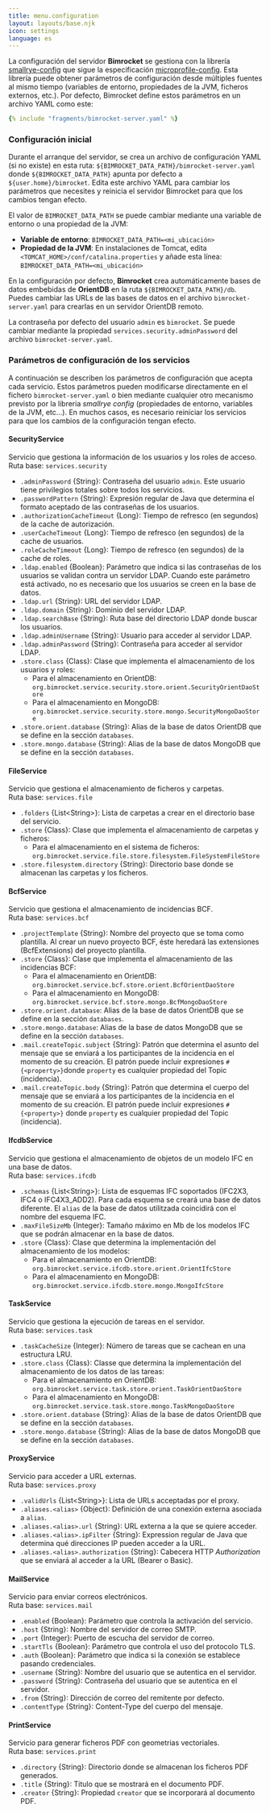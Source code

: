 ```yaml
---
title: menu.configuration
layout: layouts/base.njk
icon: settings
language: es
---
```


La configuración del servidor **Bimrocket** se gestiona con la librería [smallrye-config](https://smallrye.io/smallrye-config) que sigue la especificación [microprofile-config](https://microprofile.io/specifications/microprofile-config-2/). Esta librería puede obtener parámetros de configuración desde múltiples fuentes al mismo tiempo (variables de entorno, propiedades de la JVM, ficheros externos, etc.).
Por defecto, Bimrocket define estos parámetros en un archivo YAML como este:

```yaml
{% include "fragments/bimrocket-server.yaml" %}
```
### Configuración inicial

Durante el arranque del servidor, se crea un archivo de configuración YAML (si no existe) en esta ruta: `${BIMROCKET_DATA_PATH}/bimrocket-server.yaml`
donde `${BIMROCKET_DATA_PATH}` apunta por defecto a `${user.home}/bimrocket`.
Edita este archivo YAML para cambiar los parámetros que necesites y reinicia el servidor Bimrocket para que los cambios tengan efecto.

El valor de `BIMROCKET_DATA_PATH` se puede cambiar mediante una variable de entorno o una propiedad de la JVM:
  - **Variable de entorno**: `BIMROCKET_DATA_PATH=<mi_ubicación>`
  - **Propiedad de la JVM**: En instalaciones de Tomcat, edita `<TOMCAT_HOME>/conf/catalina.properties` y añade esta línea: `BIMROCKET_DATA_PATH=<mi_ubicación>`

En la configuración por defecto, **Bimrocket** crea automáticamente bases de datos embebidas de **OrientDB** en la ruta `${BIMROCKET_DATA_PATH}/db`.
Puedes cambiar las URLs de las bases de datos en el archivo `bimrocket-server.yaml` para crearlas en un servidor OrientDB remoto.

La contraseña por defecto del usuario `admin` es `bimrocket`.
Se puede cambiar mediante la propiedad `services.security.adminPassword` del archivo `bimrocket-server.yaml`.

### Parámetros de configuración de los servicios

A continuación se describen los parámetros de configuración que acepta cada servicio. 
Estos parámetros pueden modificarse directamente en el fichero `bimrocket-server.yaml` o bien mediante cualquier
otro mecanismo previsto por la libreria *smallrye config* (propiedades de entorno, variables de la JVM, etc...).
En muchos casos, es necesario reiniciar los servicios para que los cambios de la configuración tengan efecto.

#### SecurityService 
Servicio que gestiona la información de los usuarios y los roles de acceso.<br>
Ruta base: `services.security`

- `.adminPassword` {String}: Contraseña del usuario `admin`. Este usuario tiene privilegios totales sobre todos los servicios. 
- `.passwordPattern` {String}: Expresión regular de Java que determina el formato aceptado de las contraseñas de los usuarios.
- `.authorizationCacheTimeout` {Long}: Tiempo de refresco (en segundos) de la cache de autorización. 
- `.userCacheTimeout` {Long}: Tiempo de refresco (en segundos) de la cache de usuarios.
- `.roleCacheTimeout` {Long}: Tiempo de refresco (en segundos) de la cache de roles.
- `.ldap.enabled` {Boolean}: Parámetro que indica si las contraseñas de los usuarios se validan contra un servidor LDAP. 
   Cuando este parámetro está activado, no es necesario que los usuarios se creen en la base de datos.
- `.ldap.url` {String}: URL del servidor LDAP.
- `.ldap.domain` {String}: Dominio del servidor LDAP.
- `.ldap.searchBase` {String}: Ruta base del directorio LDAP donde buscar los usuarios.
- `.ldap.adminUsername` {String}: Usuario para acceder al servidor LDAP.
- `.ldap.adminPassword` {String}: Contraseña para acceder al servidor LDAP.
- `.store.class` {Class}: Clase que implementa el almacenamiento de los usuarios y roles:
  - Para el almacenamiento en OrientDB: `org.bimrocket.service.security.store.orient.SecurityOrientDaoStore`
  - Para el almacenamiento en MongoDB: `org.bimrocket.service.security.store.mongo.SecurityMongoDaoStore`
- `.store.orient.database` {String}: Alias de la base de datos OrientDB que se define en la sección `databases`.
- `.store.mongo.database` {String}: Alias de la base de datos MongoDB que se define en la sección `databases`.

#### FileService 
Servicio que gestiona el almacenamiento de ficheros y carpetas.<br>
Ruta base: `services.file`

- `.folders` {List&lt;String&gt;}: Lista de carpetas a crear en el directorio base del servicio.
- `.store` {Class}: Clase que implementa el almacenamiento de carpetas y ficheros:
  - Para el almacenamiento en el sistema de ficheros: `org.bimrocket.service.file.store.filesystem.FileSystemFileStore`
- `.store.filesystem.directory` {String}: Directorio base donde se almacenan las carpetas y los ficheros.

#### BcfService 
Servicio que gestiona el almacenamiento de incidencias BCF.<br>
Ruta base: `services.bcf`

- `.projectTemplate` {String}: Nombre del proyecto que se toma como plantilla. 
  Al crear un nuevo proyecto BCF, éste heredará las extensiones (BcfExtensions) del proyecto plantilla. 
- `.store` {Class}: Clase que implementa el almacenamiento de las incidencias BCF:
  - Para el almacenamiento en OrientDB: `org.bimrocket.service.bcf.store.orient.BcfOrientDaoStore`
  - Para el almacenamiento en MongoDB: `org.bimrocket.service.bcf.store.mongo.BcfMongoDaoStore`
- `.store.orient.database`: Alias de la base de datos OrientDB que se define en la sección `databases`.
- `.store.mongo.database`: Alias de la base de datos MongoDB que se define en la sección `databases`.
- `.mail.createTopic.subject` {String}: Patrón que determina el asunto del mensaje que se enviará a los participantes 
  de la incidencia en el momento de su creación. El patrón puede incluir expresiones `#{<property>}`donde `property` es cualquier propiedad del Topic (incidencia).
- `.mail.createTopic.body` {String}: Patrón que determina el cuerpo del mensaje que se enviará a los 
  participantes de la incidencia en el momento de su creación. El patrón puede incluir expresiones `#{<property>}` donde `property` es cualquier propiedad del Topic (incidencia).

#### IfcdbService
Servicio que gestiona el almacenamiento de objetos de un modelo IFC en una base de datos.<br>
Ruta base: `services.ifcdb`

- `.schemas` {List&lt;String&gt;}: Lista de esquemas IFC soportados (IFC2X3, IFC4 o IFC4X3_ADD2). 
Para cada esquema se creará una base de datos diferente. 
El `alias` de la base de datos utilitzada coincidirá con el nombre del esquema IFC.
- `.maxFileSizeMb` {Integer}: Tamaño máximo en Mb de los modelos IFC que se podrán almacenar en la base de datos.
- `.store` {Class}: Clase que determina la implementación del almacenamiento de los modelos: 
  - Para el almacenamiento en OrientDB: `org.bimrocket.service.ifcdb.store.orient.OrientIfcStore`
  - Para el almacenamiento en MongoDB: `org.bimrocket.service.ifcdb.store.mongo.MongoIfcStore`

#### TaskService 
Servicio que gestiona la ejecución de tareas en el servidor.<br>
Ruta base: `services.task`

- `.taskCacheSize` {Integer}: Número de tareas que se cachean en una estructura LRU. 
- `.store.class` {Class}: Classe que determina la implementación del almacenamiento de los datos de las tareas:
  - Para el almacenamiento en OrientDB: `org.bimrocket.service.task.store.orient.TaskOrientDaoStore`
  - Para el almacenamiento en MongoDB: `org.bimrocket.service.task.store.mongo.TaskMongoDaoStore`
- `.store.orient.database` {String}: Alias de la base de datos OrientDB que se define en la sección `databases`.
- `.store.mongo.database` {String}: Alias de la base de datos MongoDB que se define en la sección `databases`.

#### ProxyService 
Servicio para acceder a URL externas.<br>
Ruta base: `services.proxy`

- `.validUrls` {List&lt;String&gt;}: Lista de URLs acceptadas por el proxy.
- `.aliases.<alias>` {Object}: Definición de una conexión externa asociada a `alias`.  
- `.aliases.<alias>.url` {String}: URL externa a la que se quiere acceder.
- `.aliases.<alias>.ipFilter` {String}: Expression regular de Java que determina qué direcciones IP pueden acceder a la URL.
- `.aliases.<alias>.authorization` {String}: Cabecera HTTP *Authorization* que se enviará al acceder a la URL (Bearer o Basic).  

#### MailService 
Servicio para enviar correos electrónicos.<br>
Ruta base: `services.mail`

- `.enabled` {Boolean}: Parámetro que controla la activación del servicio.
- `.host` {String}: Nombre del servidor de correo SMTP.
- `.port` {Integer}: Puerto de escucha del servidor de correo.
- `.startTls` {Boolean}: Parámetro que controla el uso del protocolo TLS.
- `.auth` {Boolean}: Parámetro que indica si la conexión se establece pasando credenciales.
- `.username` {String}: Nombre del usuario que se autentica en el servidor.
- `.password` {String}: Contraseña del usuario que se autentica en el servidor.
- `.from` {String}: Dirección de correo del remitente por defecto.
- `.contentType` {String}: Content-Type del cuerpo del mensaje.

#### PrintService
Servicio para generar ficheros PDF con geometrias vectoriales.<br>
Ruta base: `services.print`

- `.directory` {String}: Directorio donde se almacenan los ficheros PDF generados.
- `.title` {String}: Titulo que se mostrará en el documento PDF.
- `.creator` {String}: Propiedad `creator` que se incorporará al documento PDF.


